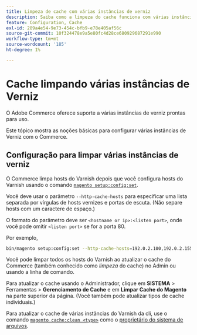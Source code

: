 ```yaml
---
title: Limpeza de cache com várias instâncias de verniz
description: Saiba como a limpeza do cache funciona com várias instâncias de Verniz no Adobe Commerce. Descubra as práticas recomendadas de configuração e gerenciamento.
feature: Configuration, Cache
exl-id: 289a4e54-9e73-454c-bfb9-e78e405af56c
source-git-commit: 10f324478e9a5e80fc4d28ce680929687291e990
workflow-type: tm+mt
source-wordcount: '185'
ht-degree: 1%

---
```


# Cache limpando várias instâncias de Verniz

O Adobe Commerce oferece suporte a várias instâncias de verniz prontas para uso.

Este tópico mostra as noções básicas para configurar várias instâncias de Verniz com o Commerce.

## Configuração para limpar várias instâncias de verniz

O Commerce limpa hosts do Varnish depois que você configura hosts do Varnish usando o comando [`magento setup:config:set`](../../installation/tutorials/deployment.md).

Você deve usar o parâmetro `--http-cache-hosts` para especificar uma lista separada por vírgulas de hosts vernizes e portas de escuta. (Não separe hosts com um caractere de espaço.)

O formato do parâmetro deve ser `<hostname or ip>:<listen port>`, onde você pode omitir `<listen port>` se for a porta 80.

Por exemplo,

```bash
bin/magento setup:config:set --http-cache-hosts=192.0.2.100,192.0.2.155:8080
```

Você pode limpar todos os hosts do Varnish ao atualizar o cache do Commerce (também conhecido como _limpeza_ do cache) no Admin ou usando a linha de comando.

Para atualizar o cache usando o Administrador, clique em **SISTEMA** > Ferramentas > **Gerenciamento de Cache** e em **Limpar Cache do Magento** na parte superior da página. (Você também pode atualizar tipos de cache individuais.)

Para atualizar o cache de várias instâncias do Varnish da cli, use o comando [`magento cache:clean <type>`](../cli/manage-cache.md#clean-and-flush-cache-types) como o [proprietário do sistema de arquivos](../../installation/prerequisites/file-system/overview.md).
